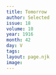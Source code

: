 ```yaml
---
title: Tomorrow
author: Selected
issue: 18
volume: 10
year: 1916
month: 42
day: V
tags:
layout: page.njk
image:
---
```

